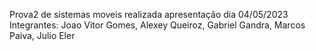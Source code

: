 Prova2 de sistemas moveis realizada apresentação dia 04/05/2023
Integrantes: Joao Vitor Gomes, Alexey Queiroz, Gabriel Gandra, Marcos Paiva, Julio Eler
